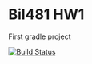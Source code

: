 # Bil481 HW1

First gradle project

[![Build Status](https://app.travis-ci.com/Burakkurt29/bil481-hw1.svg?branch=main)](https://app.travis-ci.com/Burakkurt29/bil481-hw1)